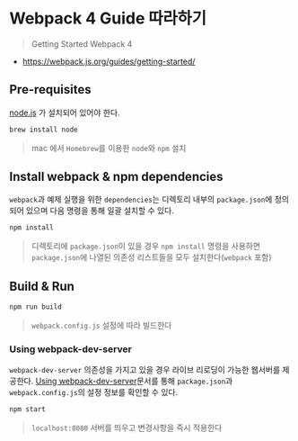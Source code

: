 # Webpack 4 Guide 따라하기
> Getting Started Webpack 4

 - https://webpack.js.org/guides/getting-started/


## Pre-requisites
[node.js](https://nodejs.org) 가 설치되어 있어야 한다.

```bash
brew install node
```
> mac 에서 `Homebrew`를 이용한 `node`와 `npm` 설치 


## Install webpack & npm dependencies
`webpack`과 예제 실행을 위한 `dependencies`는 디렉토리 내부의 `package.json`에 정의되어 있으며 다음 명령을 통해 일괄 설치할 수 있다.

```bash
npm install
```
> 디렉토리에 `package.json`이 있을 경우 `npm install` 명령을 사용하면 `package.json`에 나열된 의존성 리스트들을 모두 설치한다(`webpack` 포함)

## Build & Run
```bash
npm run build
```
> `webpack.config.js` 설정에 따라 빌드한다

### Using webpack-dev-server
`webpack-dev-server` 의존성을 가지고 있을 경우 라이브 리로딩이 가능한 웹서버를 제공한다.
[Using webpack-dev-server](https://webpack.js.org/guides/development/#using-webpack-dev-server)문서를 통해 `package.json`과 `webpack.config.js`의 설정 정보를 확인할 수 있다. 

```bash
npm start
```
> `localhost:8080` 서버를 띄우고 변경사항을 즉시 적용한다

